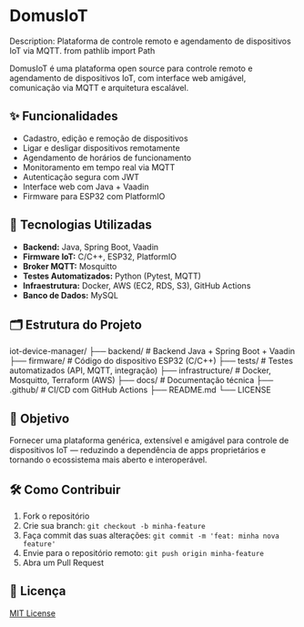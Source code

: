 # DomusIoT
Description: Plataforma de controle remoto e agendamento de dispositivos IoT via MQTT.
from pathlib import Path

DomusIoT é uma plataforma open source para controle remoto e agendamento de dispositivos IoT, com interface web amigável, comunicação via MQTT e arquitetura escalável.

## ✨ Funcionalidades

- Cadastro, edição e remoção de dispositivos
- Ligar e desligar dispositivos remotamente
- Agendamento de horários de funcionamento
- Monitoramento em tempo real via MQTT
- Autenticação segura com JWT
- Interface web com Java + Vaadin
- Firmware para ESP32 com PlatformIO

## 🧱 Tecnologias Utilizadas

- **Backend:** Java, Spring Boot, Vaadin
- **Firmware IoT:** C/C++, ESP32, PlatformIO
- **Broker MQTT:** Mosquitto
- **Testes Automatizados:** Python (Pytest, MQTT)
- **Infraestrutura:** Docker, AWS (EC2, RDS, S3), GitHub Actions
- **Banco de Dados:** MySQL

## 🗂️ Estrutura do Projeto
iot-device-manager/
├── backend/ # Backend Java + Spring Boot + Vaadin
├── firmware/ # Código do dispositivo ESP32 (C/C++)
├── tests/ # Testes automatizados (API, MQTT, integração)
├── infrastructure/ # Docker, Mosquitto, Terraform (AWS)
├── docs/ # Documentação técnica
├── .github/ # CI/CD com GitHub Actions
├── README.md
└── LICENSE

## 🚀 Objetivo

Fornecer uma plataforma genérica, extensível e amigável para controle de dispositivos IoT — reduzindo a dependência de apps proprietários e tornando o ecossistema mais aberto e interoperável.

## 🛠️ Como Contribuir

1. Fork o repositório
2. Crie sua branch: `git checkout -b minha-feature`
3. Faça commit das suas alterações: `git commit -m 'feat: minha nova feature'`
4. Envie para o repositório remoto: `git push origin minha-feature`
5. Abra um Pull Request

## 📜 Licença

[MIT License](LICENSE)
